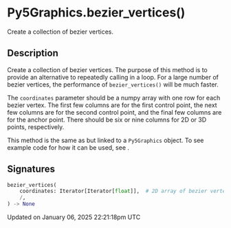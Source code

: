 # Py5Graphics.bezier_vertices()

Create a collection of bezier vertices.

## Description

Create a collection of bezier vertices. The purpose of this method is to provide an alternative to repeatedly calling [](py5graphics_bezier_vertex) in a loop. For a large number of bezier vertices, the performance of `bezier_vertices()` will be much faster.

The `coordinates` parameter should be a numpy array with one row for each bezier vertex. The first few columns are for the first control point, the next few columns are for the second control point, and the final few columns are for the anchor point. There should be six or nine columns for 2D or 3D points, respectively.

This method is the same as [](sketch_bezier_vertices) but linked to a `Py5Graphics` object. To see example code for how it can be used, see [](sketch_bezier_vertices).

## Signatures

```python
bezier_vertices(
    coordinates: Iterator[Iterator[float]],  # 2D array of bezier vertex coordinates with 6 or 9 columns for 2D or 3D points, respectively
    /,
) -> None
```

Updated on January 06, 2025 22:21:18pm UTC

